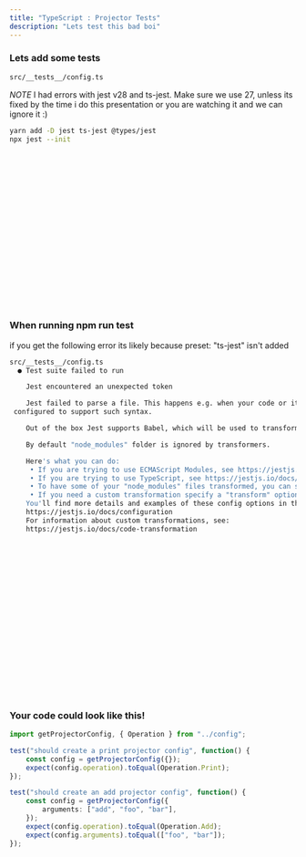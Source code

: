 ```yaml
---
title: "TypeScript : Projector Tests"
description: "Lets test this bad boi"
---
```


### Lets add some tests

```bash
src/__tests__/config.ts
```

*NOTE* I had errors with jest v28 and ts-jest.  Make sure we use 27, unless its
fixed by the time i do this presentation or you are watching it and we can
ignore it :)

```bash
yarn add -D jest ts-jest @types/jest
npx jest --init
```

<br />
<br />
<br />
<br />
<br />
<br />
<br />
<br />
<br />
<br />
<br />
<br />
<br />
<br />
<br />
<br />

### When running npm run test

if you get the following error its likely because preset: "ts-jest" isn't added

```bash
src/__tests__/config.ts
  ● Test suite failed to run

    Jest encountered an unexpected token

    Jest failed to parse a file. This happens e.g. when your code or its dependencies use non-standard JavaScript syntax, or when Jest is not
 configured to support such syntax.

    Out of the box Jest supports Babel, which will be used to transform your files into valid JS based on your Babel configuration.

    By default "node_modules" folder is ignored by transformers.

    Here's what you can do:
     • If you are trying to use ECMAScript Modules, see https://jestjs.io/docs/ecmascript-modules for how to enable it.
     • If you are trying to use TypeScript, see https://jestjs.io/docs/getting-started#using-typescript
     • To have some of your "node_modules" files transformed, you can specify a custom "transformIgnorePatterns" in your config.
     • If you need a custom transformation specify a "transform" option in your config.                                                           • If you simply want to mock your non-JS modules (e.g. binary assets) you can stub them out with the "moduleNameMapper" config option.
    You'll find more details and examples of these config options in the docs:
    https://jestjs.io/docs/configuration
    For information about custom transformations, see:
    https://jestjs.io/docs/code-transformation
```

<br />
<br />
<br />
<br />
<br />
<br />
<br />
<br />
<br />
<br />
<br />
<br />
<br />
<br />
<br />
<br />



### Your code could look like this!

```typescript
import getProjectorConfig, { Operation } from "../config";

test("should create a print projector config", function() {
    const config = getProjectorConfig({});
    expect(config.operation).toEqual(Operation.Print);
});

test("should create an add projector config", function() {
    const config = getProjectorConfig({
        arguments: ["add", "foo", "bar"],
    });
    expect(config.operation).toEqual(Operation.Add);
    expect(config.arguments).toEqual(["foo", "bar"]);
});
```

<br />
<br />
<br />
<br />
<br />
<br />
<br />
<br />
<br />
<br />
<br />
<br />
<br />
<br />
<br />
<br />


